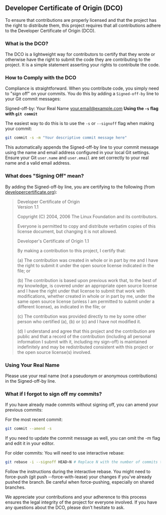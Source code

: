 ## Developer Certificate of Origin (DCO)

To ensure that contributions are properly licensed and that the project has the right to distribute them, this project requires that all contributions adhere to the Developer Certificate of Origin (DCO).

### What is the DCO?

The DCO is a lightweight way for contributors to certify that they wrote or otherwise have the right to submit the code they are contributing to the project. It is a simple statement asserting your rights to contribute the code.

### How to Comply with the DCO

Compliance is straightforward. When you contribute code, you simply need to "sign off" on your commits. You do this by adding a `Signed-off-by` line to your Git commit messages:

Signed-off-by: Your Real Name your.email@example.com
**Using the `-s` flag with `git commit`**

The easiest way to do this is to use the `-s` or `--signoff` flag when making your commit:

```bash
git commit -s -m "Your descriptive commit message here"
```
This automatically appends the Signed-off-by line to your commit message using the name and email address configured in your local Git settings. Ensure your Git `user.name` and `user.email` are set correctly to your real name and a valid email address.

### What does "Signing Off" mean?

By adding the Signed-off-by line, you are certifying to the following (from [developercertificate.org](https://developercertificate.org/)):

> Developer Certificate of Origin  
> Version 1.1  
> 
> Copyright (C) 2004, 2006 The Linux Foundation and its contributors. 
>  
> Everyone is permitted to copy and distribute verbatim copies of this  
> license document, but changing it is not allowed.  
>
> 
> Developer's Certificate of Origin 1.1  
> 
> By making a contribution to this project, I certify that: 
>      
> (a) The contribution was created in whole or in part by me and I
>    have the right to submit it under the open source license
>    indicated in the file; or 
> 
> (b) The contribution is based upon previous work that, to the best
>    of my knowledge, is covered under an appropriate open source
>    license and I have the right under that license to submit that
>    work with modifications, whether created in whole or in part
>    by me, under the same open source license (unless I am
>    permitted to submit under a different license), as indicated
>    in the file; or 
> 
> (c) The contribution was provided directly to me by some other
>    person who certified (a), (b) or (c) and I have not modified
>    it. 
> 
> (d) I understand and agree that this project and the contribution
>    are public and that a record of the contribution (including all
>    personal information I submit with it, including my sign-off) is
>    maintained indefinitely and may be redistributed consistent with
>    this project or the open source license(s) involved.

### Using Your Real Name 

Please use your real name (not a pseudonym or anonymous contributions) in the Signed-off-by line. 

### What if I forgot to sign off my commits?

If you have already made commits without signing off, you can amend your previous commits:

For the most recent commit:
```bash
git commit --amend -s
```
If you need to update the commit message as well, you can omit the -m flag and edit it in your editor.

For older commits: You will need to use interactive rebase:
```bash
git rebase -i --signoff HEAD~N # Replace N with the number of commits to rebase
```
Follow the instructions during the interactive rebase. You might need to force-push (git push --force-with-lease) your changes if you've already pushed the branch. Be careful when force-pushing, especially on shared branches.

We appreciate your contributions and your adherence to this process ensures the legal integrity of the project for everyone involved. If you have any questions about the DCO, please don't hesitate to ask.